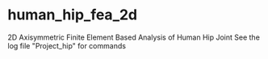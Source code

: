 # human_hip_fea_2d
2D Axisymmetric Finite Element Based Analysis of Human Hip Joint
See the log file "Project_hip" for commands
